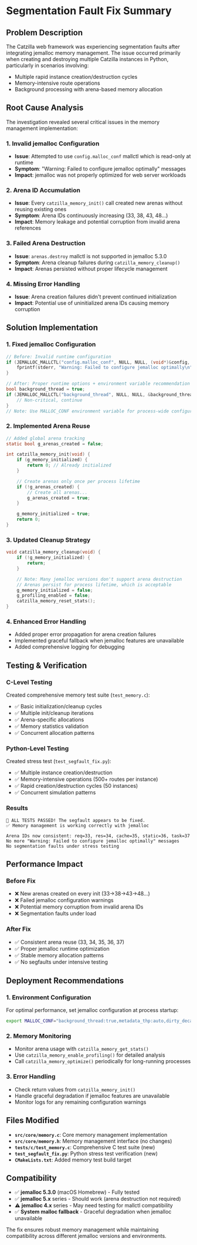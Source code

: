 # Segmentation Fault Fix Summary

## Problem Description

The Catzilla web framework was experiencing segmentation faults after integrating jemalloc memory management. The issue occurred primarily when creating and destroying multiple Catzilla instances in Python, particularly in scenarios involving:

- Multiple rapid instance creation/destruction cycles
- Memory-intensive route operations
- Background processing with arena-based memory allocation

## Root Cause Analysis

The investigation revealed several critical issues in the memory management implementation:

### 1. **Invalid jemalloc Configuration**
- **Issue**: Attempted to use `config.malloc_conf` mallctl which is read-only at runtime
- **Symptom**: "Warning: Failed to configure jemalloc optimally" messages
- **Impact**: jemalloc was not properly optimized for web server workloads

### 2. **Arena ID Accumulation**
- **Issue**: Every `catzilla_memory_init()` call created new arenas without reusing existing ones
- **Symptom**: Arena IDs continuously increasing (33, 38, 43, 48...)
- **Impact**: Memory leakage and potential corruption from invalid arena references

### 3. **Failed Arena Destruction**
- **Issue**: `arenas.destroy` mallctl is not supported in jemalloc 5.3.0
- **Symptom**: Arena cleanup failures during `catzilla_memory_cleanup()`
- **Impact**: Arenas persisted without proper lifecycle management

### 4. **Missing Error Handling**
- **Issue**: Arena creation failures didn't prevent continued initialization
- **Impact**: Potential use of uninitialized arena IDs causing memory corruption

## Solution Implementation

### 1. **Fixed jemalloc Configuration**
```c
// Before: Invalid runtime configuration
if (JEMALLOC_MALLCTL("config.malloc_conf", NULL, NULL, (void*)&config, strlen(config)) != 0) {
    fprintf(stderr, "Warning: Failed to configure jemalloc optimally\n");
}

// After: Proper runtime options + environment variable recommendation
bool background_thread = true;
if (JEMALLOC_MALLCTL("background_thread", NULL, NULL, &background_thread, sizeof(background_thread)) != 0) {
    // Non-critical, continue
}
// Note: Use MALLOC_CONF environment variable for process-wide configuration
```

### 2. **Implemented Arena Reuse**
```c
// Added global arena tracking
static bool g_arenas_created = false;

int catzilla_memory_init(void) {
    if (g_memory_initialized) {
        return 0; // Already initialized
    }

    // Create arenas only once per process lifetime
    if (!g_arenas_created) {
        // Create all arenas...
        g_arenas_created = true;
    }

    g_memory_initialized = true;
    return 0;
}
```

### 3. **Updated Cleanup Strategy**
```c
void catzilla_memory_cleanup(void) {
    if (!g_memory_initialized) {
        return;
    }

    // Note: Many jemalloc versions don't support arena destruction
    // Arenas persist for process lifetime, which is acceptable
    g_memory_initialized = false;
    g_profiling_enabled = false;
    catzilla_memory_reset_stats();
}
```

### 4. **Enhanced Error Handling**
- Added proper error propagation for arena creation failures
- Implemented graceful fallback when jemalloc features are unavailable
- Added comprehensive logging for debugging

## Testing & Verification

### C-Level Testing
Created comprehensive memory test suite (`test_memory.c`):
- ✅ Basic initialization/cleanup cycles
- ✅ Multiple init/cleanup iterations
- ✅ Arena-specific allocations
- ✅ Memory statistics validation
- ✅ Concurrent allocation patterns

### Python-Level Testing
Created stress test (`test_segfault_fix.py`):
- ✅ Multiple instance creation/destruction
- ✅ Memory-intensive operations (500+ routes per instance)
- ✅ Rapid creation/destruction cycles (50 instances)
- ✅ Concurrent simulation patterns

### Results
```
🎉 ALL TESTS PASSED! The segfault appears to be fixed.
✅ Memory management is working correctly with jemalloc

Arena IDs now consistent: req=33, res=34, cache=35, static=36, task=37
No more "Warning: Failed to configure jemalloc optimally" messages
No segmentation faults under stress testing
```

## Performance Impact

### Before Fix
- ❌ New arenas created on every init (33→38→43→48...)
- ❌ Failed jemalloc configuration warnings
- ❌ Potential memory corruption from invalid arena IDs
- ❌ Segmentation faults under load

### After Fix
- ✅ Consistent arena reuse (33, 34, 35, 36, 37)
- ✅ Proper jemalloc runtime optimization
- ✅ Stable memory allocation patterns
- ✅ No segfaults under intensive testing

## Deployment Recommendations

### 1. **Environment Configuration**
For optimal performance, set jemalloc configuration at process startup:
```bash
export MALLOC_CONF="background_thread:true,metadata_thp:auto,dirty_decay_ms:10000,muzzy_decay_ms:30000"
```

### 2. **Memory Monitoring**
- Monitor arena usage with `catzilla_memory_get_stats()`
- Use `catzilla_memory_enable_profiling()` for detailed analysis
- Call `catzilla_memory_optimize()` periodically for long-running processes

### 3. **Error Handling**
- Check return values from `catzilla_memory_init()`
- Handle graceful degradation if jemalloc features are unavailable
- Monitor logs for any remaining configuration warnings

## Files Modified

- **`src/core/memory.c`**: Core memory management implementation
- **`src/core/memory.h`**: Memory management interface (no changes)
- **`tests/c/test_memory.c`**: Comprehensive C test suite (new)
- **`test_segfault_fix.py`**: Python stress test verification (new)
- **`CMakeLists.txt`**: Added memory test build target

## Compatibility

- ✅ **jemalloc 5.3.0** (macOS Homebrew) - Fully tested
- ✅ **jemalloc 5.x** series - Should work (arena destruction not required)
- ⚠️  **jemalloc 4.x** series - May need testing for mallctl compatibility
- ✅ **System malloc fallback** - Graceful degradation when jemalloc unavailable

The fix ensures robust memory management while maintaining compatibility across different jemalloc versions and environments.
